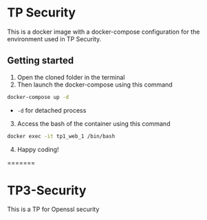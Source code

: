 
# TP Security

This is a docker image with a docker-compose configuration for the environment used in TP Security.

## Getting started 
1. Open the cloned folder in the terminal
2. Then launch the docker-compose using this command
```bash
docker-compose up -d
```

- `-d` for detached process

3. Access the bash of the container using this command
```bash
docker exec -it tp1_web_1 /bin/bash
```

4. Happy coding!

=======
# TP3-Security
This is a TP for Openssl security

